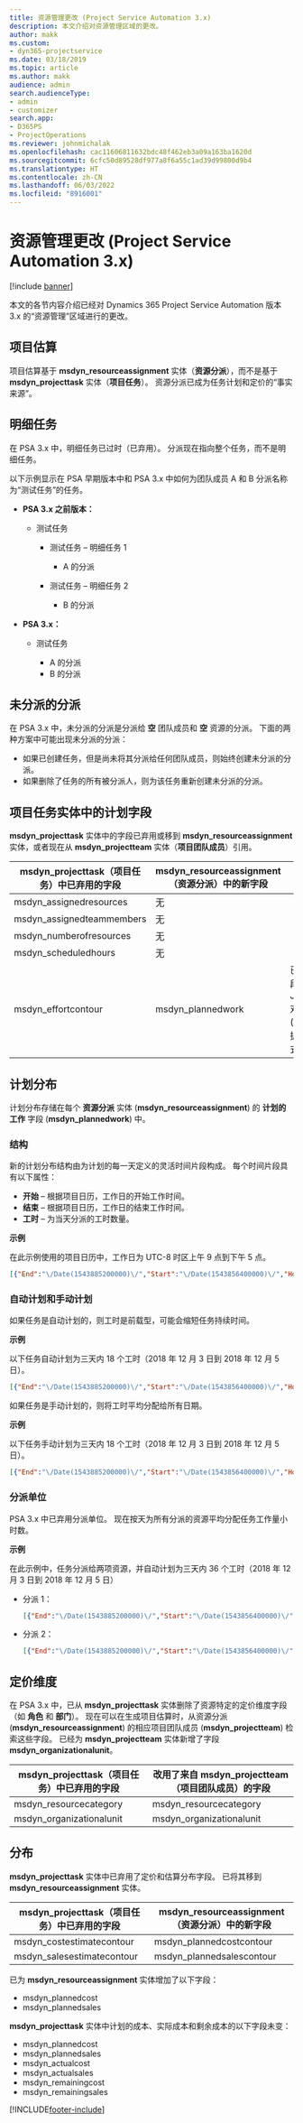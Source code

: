 ```yaml
---
title: 资源管理更改 (Project Service Automation 3.x)
description: 本文介绍对资源管理区域的更改。
author: makk
ms.custom:
- dyn365-projectservice
ms.date: 03/18/2019
ms.topic: article
ms.author: makk
audience: admin
search.audienceType:
- admin
- customizer
search.app:
- D365PS
- ProjectOperations
ms.reviewer: johnmichalak
ms.openlocfilehash: cac11606811632bdc48f462eb3a09a163ba1620d
ms.sourcegitcommit: 6cfc50d89528df977a8f6a55c1ad39d99800d9b4
ms.translationtype: HT
ms.contentlocale: zh-CN
ms.lasthandoff: 06/03/2022
ms.locfileid: "8916001"
---
```

# <a name="resource-management-changes-project-service-automation-3x"></a>资源管理更改 (Project Service Automation 3.x)

[!include [banner](../../includes/psa-now-project-operations.md)]

本文的各节内容介绍已经对 Dynamics 365 Project Service Automation 版本 3.x 的“资源管理”区域进行的更改。

## <a name="project-estimates"></a>项目估算

项目估算基于 **msdyn\_resourceassignment** 实体（**资源分派**），而不是基于 **msdyn\_projecttask** 实体（**项目任务**）。 资源分派已成为任务计划和定价的“事实来源”。

## <a name="line-tasks"></a>明细任务

在 PSA 3.x 中，明细任务已过时（已弃用）。 分派现在指向整个任务，而不是明细任务。

以下示例显示在 PSA 早期版本中和 PSA 3.x 中如何为团队成员 A 和 B 分派名称为“测试任务”的任务。

- **PSA 3.x 之前版本：**

    - 测试任务

        - 测试任务 – 明细任务 1

            - A 的分派

        - 测试任务 – 明细任务 2

            - B 的分派

- **PSA 3.x：**

    - 测试任务

        - A 的分派
        - B 的分派

## <a name="unassigned-assignment"></a>未分派的分派

在 PSA 3.x 中，未分派的分派是分派给 **空** 团队成员和 **空** 资源的分派。 下面的两种方案中可能出现未分派的分派：

- 如果已创建任务，但是尚未将其分派给任何团队成员，则始终创建未分派的分派。 
- 如果删除了任务的所有被分派人，则为该任务重新创建未分派的分派。

## <a name="scheduling-fields-on-the-project-task-entity"></a>项目任务实体中的计划字段

**msdyn\_projecttask** 实体中的字段已弃用或移到 **msdyn\_resourceassignment** 实体，或者现在从 **msdyn\_projectteam** 实体（**项目团队成员**）引用。

| msdyn\_projecttask（项目任务）中已弃用的字段 | msdyn\_resourceassignment（资源分派）中的新字段 | 注释 |
|---|---|---|
| msdyn\_assignedresources | 无 | |
| msdyn\_assignedteammembers | 无 | |
| msdyn\_numberofresources | 无 | |
| msdyn\_scheduledhours | 无 | |
| msdyn\_effortcontour | msdyn\_plannedwork | 已更改了字段中存储的 JavaScript 对象表示法 (JSON) 数据结构格式。 |

## <a name="schedule-contour"></a>计划分布

计划分布存储在每个 **资源分派** 实体 (**msdyn\_resourceassignment**) 的 **计划的工作** 字段 (**msdyn\_plannedwork**) 中。

### <a name="structure"></a>结构

新的计划分布结构由为计划的每一天定义的灵活时间片段构成。 每个时间片段具有以下属性：

- **开始** – 根据项目日历，工作日的开始工作时间。
- **结束** – 根据项目日历，工作日的结束工作时间。
- **工时** – 为当天分派的工时数量。

**示例**

在此示例使用的项目日历中，工作日为 UTC-8 时区上午 9 点到下午 5 点。

```json
[{"End":"\/Date(1543885200000)\/","Start":"\/Date(1543856400000)\/","Hours":8},{"End":"\/Date(1543971600000)\/","Start":"\/Date(1543942800000)\/","Hours":8},{"End":"\/Date(1544058000000)\/","Start":"\/Date(1544029200000)\/","Hours":2}]
```

### <a name="auto-scheduling-and-manual-scheduling"></a>自动计划和手动计划

如果任务是自动计划的，则工时是前载型，可能会缩短任务持续时间。

**示例**

以下任务自动计划为三天内 18 个工时（2018 年 12 月 3 日到 2018 年 12 月 5 日）。

```json
[{"End":"\/Date(1543885200000)\/","Start":"\/Date(1543856400000)\/","Hours":8},{"End":"\/Date(1543971600000)\/","Start":"\/Date(1543942800000)\/","Hours":8},{"End":"\/Date(1544058000000)\/","Start":"\/Date(1544029200000)\/","Hours":2}]
```

如果任务是手动计划的，则将工时平均分配给所有日期。

**示例**

以下任务手动计划为三天内 18 个工时（2018 年 12 月 3 日到 2018 年 12 月 5 日）。

```json
[{"End":"\/Date(1543885200000)\/","Start":"\/Date(1543856400000)\/","Hours":6},{"End":"\/Date(1543971600000)\/","Start":"\/Date(1543942800000)\/","Hours":6},{"End":"\/Date(1544058000000)\/","Start":"\/Date(1544029200000)\/","Hours":6}]
```

### <a name="assignment-unit"></a>分派单位

PSA 3.x 中已弃用分派单位。 现在按天为所有分派的资源平均分配任务工作量小时数。

**示例**

在此示例中，任务分派给两项资源，并自动计划为三天内 36 个工时（2018 年 12 月 3 日到 2018 年 12 月 5 日）

- 分派 1：

    ```json
    [{"End":"\/Date(1543885200000)\/","Start":"\/Date(1543856400000)\/","Hours":8},{"End":"\/Date(1543971600000)\/","Start":"\/Date(1543942800000)\/","Hours":8},{"End":"\/Date(1544058000000)\/","Start":"\/Date(1544029200000)\/","Hours":2}]
    ```

- 分派 2：

    ```json
    [{"End":"\/Date(1543885200000)\/","Start":"\/Date(1543856400000)\/","Hours":8},{"End":"\/Date(1543971600000)\/","Start":"\/Date(1543942800000)\/","Hours":8},{"End":"\/Date(1544058000000)\/","Start":"\/Date(1544029200000)\/","Hours":2}]
    ```

## <a name="pricing-dimensions"></a>定价维度

在 PSA 3.x 中，已从 **msdyn\_projecttask** 实体删除了资源特定的定价维度字段（如 **角色** 和 **部门**）。 现在可以在生成项目估算时，从资源分派 (**msdyn\_resourceassignment**) 的相应项目团队成员 (**msdyn\_projectteam**) 检索这些字段。 已经为 **msdyn\_projectteam** 实体新增了字段 **msdyn\_organizationalunit**。

| msdyn\_projecttask（项目任务）中已弃用的字段 | 改用了来自 msdyn\_projectteam（项目团队成员）的字段 |
|---|---|
| msdyn\_resourcecategory | msdyn\_resourcecategory |
| msdyn\_organizationalunit | msdyn\_organizationalunit |

## <a name="contours"></a>分布

**msdyn\_projecttask** 实体中已弃用了定价和估算分布字段。 已将其移到 **msdyn\_resourceassignment** 实体。

| msdyn\_projecttask（项目任务）中已弃用的字段 | msdyn\_resourceassignment（资源分派）中的新字段 |
|---|---|
| msdyn\_costestimatecontour | msdyn\_plannedcostcontour |
| msdyn\_salesestimatecontour | msdyn\_plannedsalescontour |

已为 **msdyn\_resourceassignment** 实体增加了以下字段：

* msdyn\_plannedcost
* msdyn\_plannedsales

**msdyn\_projecttask** 实体中计划的成本、实际成本和剩余成本的以下字段未变：

* msdyn\_plannedcost
* msdyn\_plannedsales
* msdyn\_actualcost
* msdyn\_actualsales
* msdyn\_remainingcost
* msdyn\_remainingsales


[!INCLUDE[footer-include](../../includes/footer-banner.md)]
